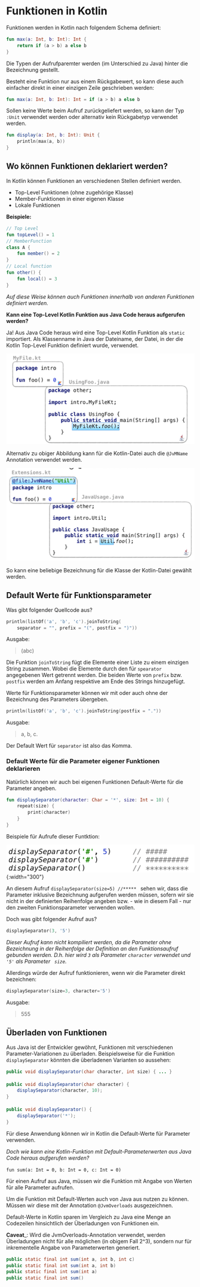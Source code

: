 # Funktionen in Kotlin

Funktionen werden in Kotlin nach folgendem Schema definiert:

```kotlin
fun max(a: Int, b: Int): Int {
    return if (a > b) a else b
}
```

Die Typen der Aufrufparemter werden (im Unterschied zu Java) hinter die Bezeichnung gestellt.

Besteht eine Funktion nur aus einem Rückgabewert, so kann diese auch einfacher direkt in einer einzigen Zeile geschrieben werden:

```kotlin
fun max(a: Int, b: Int): Int = if (a > b) a else b
```

Sollen keine Werte beim Aufruf zurückgeliefert werden, so kann der Typ ```:Unit``` verwendet werden oder alternativ kein Rückgabetyp verwendet werden.

```kotlin
fun display(a: Int, b: Int): Unit {
    println(max(a, b))
}
```

## Wo können Funktionen deklariert werden?
In Kotlin können Funktionen an verschiedenen Stellen definiert werden.

- Top-Level Funktionen (ohne zugehörige Klasse)
- Member-Funktionen in einer eigenen Klasse
- Lokale Funktionen

**Beispiele:**

```kotlin
// Top Level
fun topLevel() = 1
// MemberFunction
class A {
    fun member() = 2
}
// Local function
fun other() {
    fun local() = 3
}
```

_Auf diese Weise können auch Funktionen innerhalb von anderen Funktionen definiert werden._

__Kann eine Top-Level Kotlin Funktion aus Java Code heraus aufgerufen werden?__

Ja! Aus Java Code heraus wird eine Top-Level Kotlin Funktion als ```static``` importiert. Als Klassenname in Java der Dateiname, der Datei, in der die Kotlin Top-Level Funktion definiert wurde, verwendet.

![](assets/340_Funktionen_in_Kotlin-27159540.png)

Alternativ zu obiger Abbildung kann für die Kotlin-Datei auch die ```@JvMName``` Annotation verwendet werden.

![](assets/340_Funktionen_in_Kotlin-7c298f66.png)

So kann eine beliebige Bezeichnung für die Klasse der Kotlin-Datei gewählt werden.

## Default Werte für Funktionsparameter

Was gibt folgender Quellcode aus?

```kotlin
println(listOf('a', 'b', 'c').joinToString(
    separator = "", prefix = "(", postfix = ")"))
```
Ausgabe:
>(abc)

Die Funktion ```joinToString``` fügt die Elemente einer Liste zu einem einzigen String zusammen. Wobei die Elemente durch den für ```spearator``` angegebenen Wert getrennt werden. Die beiden Werte von ```prefix``` bzw. ```postfix``` werden am Anfang respektive am Ende des Strings hinzugefügt.

Werte für Funktionsparameter können wir mit oder auch ohne der Bezeichnung des Parameters übergeben.

```kotlin
println(listOf('a', 'b', 'c').joinToString(postfix = "."))
```
Ausgabe:
>a, b, c.

Der Default Wert für ```separator``` ist also das Komma.

### Default Werte für die Parameter eigener Funktionen deklarieren
Natürlich können wir auch bei eigenen Funktionen Default-Werte für die Parameter angeben.

```kotlin
fun displaySeparator(character: Char = '*', size: Int = 10) {
    repeat(size) {
        print(character)
    }
}
```

Beispiele für Aufrufe dieser Funtktion:

![](assets/340_Funktionen_in_Kotlin-02529172.png){:width="300"}

An diesem Aufruf ```displaySeparator(size=5) //***** ``` sehen wir, dass die Parameter inklusive Bezeichnung aufgerufen werden müssen, sofern wir sie nicht in der definierten Reihenfolge angeben bzw. - wie in diesem Fall - nur den zweiten Funktionsparameter verwenden wollen.

Doch was gibt folgender Aufruf aus?

```Kotlin
displaySeparator(3, '5')
```

_Dieser Aufruf kann nicht kompiliert werden, da die Parameter ohne Bezeichnung in der Reihenfolge der Definition an den Funktionsaufruf gebunden werden. D.h. hier wird ```3``` als Parameter ```character``` verwendet und ```'5'``` als Parameter ``` size```._

Allerdings würde der Aufruf funktionieren, wenn wir die Parameter direkt bezeichnen:

```Kotlin
displaySeparator(size=3, character='5')
```
Ausgabe:
>555

## Überladen von Funktionen
Aus Java ist der Entwickler gewöhnt, Funktionen mit verschiedenen Parameter-Variationen zu überladen. Beispielsweise für die Funktion ```displaySeparator``` könnten die überladenen Varianten so aussehen:

```java
public void displaySeparator(char character, int size) { ... }

public void displaySeparator(char character) {
    displaySeparator(character, 10);
}

public void displaySeparator() {
    displaySeparator('*');
}
```

Für diese Anwendung können wir in Kotlin die Default-Werte für Parameter verwenden.

_Doch wie kann eine Kotlin-Funktion mit Default-Parameterwerten aus Java Code heraus aufgerufen werden?_

```fun sum(a: Int = 0, b: Int = 0, c: Int = 0)```

Für einen Aufruf aus Java, müssen wir die Funktion mit Angabe von Werten für alle Parameter aufrufen.

Um die Funktion mit Default-Werten auch von Java aus nutzen zu können. Müssen wir diese mit der Annotation ```@JvmOverloads``` ausgezeichnen.

Default-Werte in Kotlin sparen im Vergleich zu Java eine Menge an Codezeilen hinsichtlich der Überladungen von Funktionen ein.

__Caveat___: Wird die JvmOverloads-Annotation verwendet, werden Überladungen nicht für alle möglichen (in obigem Fall 2^3), sondern nur für inkrementelle Angabe von Parameterwerten generiert.

```java
public static final int sum(int a, int b, int c)
public static final int sum(int a, int b)
public static final int sum(int a)
public static final int sum()
```
